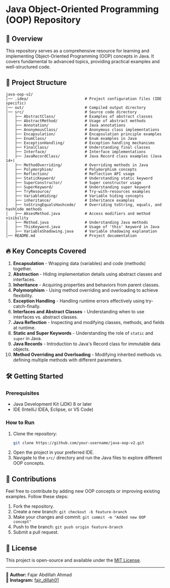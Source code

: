 # Java Object-Oriented Programming (OOP) Repository

## 📌 Overview
This repository serves as a comprehensive resource for learning and implementing Object-Oriented Programming (OOP) concepts in Java. It covers fundamental to advanced topics, providing practical examples and well-structured code.

## 📂 Project Structure
```
java-oop-v2/
│── .idea/                         # Project configuration files (IDE specific)
│── out/                           # Compiled output directory
│── src/                           # Source code directory
│   ├── AbstractClass/             # Examples of abstract classes
│   ├── AbstractMethod/            # Usage of abstract methods
│   ├── Annotation/                # Java annotations
│   ├── AnonymousClass/            # Anonymous class implementations
│   ├── Encapsulation/             # Encapsulation principle examples
│   ├── EnumClass/                 # Enum examples in Java
│   ├── ExceptionHandling/         # Exception handling mechanisms
│   ├── FinalClass/                # Understanding final classes
│   ├── Interface/                 # Interface implementations
│   ├── JavaRecordClass/           # Java Record class examples (Java 14+)
│   ├── MethodOverriding/          # Overriding methods in Java
│   ├── Polymorphism/              # Polymorphism concepts
│   ├── Reflection/                # Reflection API usage
│   ├── StaticKeyword/             # Understanding static keyword
│   ├── SuperConstructor/          # Super constructor usage
│   ├── SuperKeyword/              # Understanding super keyword
│   ├── TryResource/               # Try-with-resources examples
│   ├── VariableHiding/            # Variable hiding concepts
│   ├── inheritance/               # Inheritance examples
│   ├── toStringEqualsHashcode/    # Overriding toString, equals, and hashCode methods
│   ├── AksesMethod.java           # Access modifiers and method visibility
│   ├── Method.java                # Understanding Java methods
│   ├── ThisKeyword.java           # Usage of 'this' keyword in Java
│   ├── VariableShadowing.java     # Variable shadowing explanation
│── README.md                      # Project documentation
```

## 🔥 Key Concepts Covered
1. **Encapsulation** - Wrapping data (variables) and code (methods) together.
2. **Abstraction** - Hiding implementation details using abstract classes and interfaces.
3. **Inheritance** - Acquiring properties and behaviors from parent classes.
4. **Polymorphism** - Using method overriding and overloading to achieve flexibility.
5. **Exception Handling** - Handling runtime errors effectively using try-catch-finally.
6. **Interfaces and Abstract Classes** - Understanding when to use interfaces vs. abstract classes.
7. **Java Reflection** - Inspecting and modifying classes, methods, and fields at runtime.
8. **Static and Super Keywords** - Understanding the role of `static` and `super` in Java.
9. **Java Records** - Introduction to Java's Record class for immutable data objects.
10. **Method Overriding and Overloading** - Modifying inherited methods vs. defining multiple methods with different parameters.

## 🛠️ Getting Started
### Prerequisites
- Java Development Kit (JDK) 8 or later
- IDE (IntelliJ IDEA, Eclipse, or VS Code)

### How to Run
1. Clone the repository:
   ```sh
   git clone https://github.com/your-username/java-oop-v2.git
   ```
2. Open the project in your preferred IDE.
3. Navigate to the `src/` directory and run the Java files to explore different OOP concepts.

## 🚀 Contributions
Feel free to contribute by adding new OOP concepts or improving existing examples. Follow these steps:
1. Fork the repository.
2. Create a new branch: `git checkout -b feature-branch`
3. Make your changes and commit: `git commit -m "Added new OOP concept"`
4. Push to the branch: `git push origin feature-branch`
5. Submit a pull request.

## 📜 License
This project is open-source and available under the [MIT License](LICENSE).

---
📌 **Author:** Fajar Abdillah Ahmad  
📌 **Instagram:** [fajr_dillah01](https://instagram.com/fajr_dillah01/)

